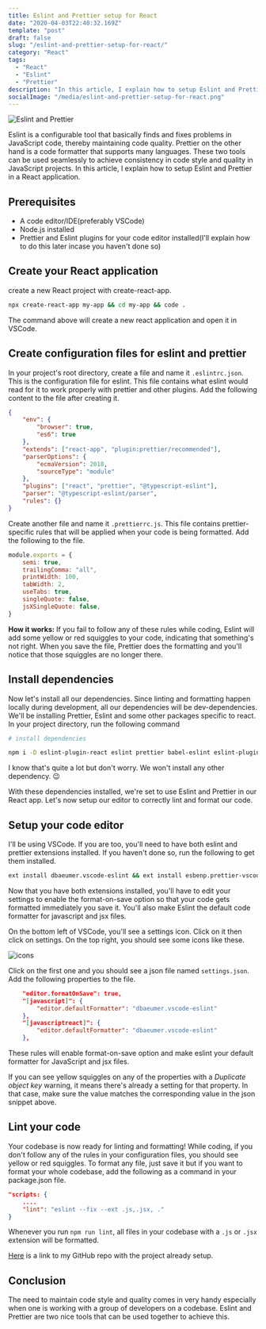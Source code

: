 ```yaml
---
title: Eslint and Prettier setup for React
date: "2020-04-03T22:40:32.169Z"
template: "post"
draft: false
slug: "/eslint-and-prettier-setup-for-react/"
category: "React"
tags:
  - "React"
  - "Eslint"
  - "Prettier"
description: "In this article, I explain how to setup Eslint and Prettier in a React application."
socialImage: "/media/eslint-and-prettier-setup-for-react.png"
---
```


![Eslint and Prettier](/media/eslint-and-prettier-setup-for-react.png)

Eslint is a configurable tool that basically finds and fixes problems in JavaScript code, thereby maintaining code quality. Prettier on the other hand is a code formatter that supports many languages. These two tools can be used seamlessly to achieve consistency in code style and quality in JavaScript projects. In this article, I explain how to setup Eslint and Prettier in a React application.

## Prerequisites

- A code editor/IDE(preferably VSCode)
- Node.js installed
- Prettier and Eslint plugins for your code editor installed(I'll explain how to do this later incase you haven't done so)


## Create your React application

create a new React project with create-react-app.

```bash
npx create-react-app my-app && cd my-app && code .
```

The command above will create a new react application and open it in VSCode.


## Create configuration files for eslint and prettier

In your project's root directory, create a file and name it `.eslintrc.json`. This is the configuration file for eslint. This file contains what eslint would read for it to work properly with prettier and other plugins. Add the following content to the file after creating it.

```json
{
	"env": {
		"browser": true,
		"es6": true
	},
	"extends": ["react-app", "plugin:prettier/recommended"],
	"parserOptions": {
		"ecmaVersion": 2018,
		"sourceType": "module"
	},
	"plugins": ["react", "prettier", "@typescript-eslint"],
	"parser": "@typescript-eslint/parser",
	"rules": {}
}
```

Create another file and name it `.prettierrc.js`. This file contains prettier-specific rules that will be applied when your code is being formatted. Add the following to the file.

```js
module.exports = {
	semi: true,
	trailingComma: "all",
	printWidth: 100,
	tabWidth: 2,
	useTabs: true,
	singleQuote: false,
	jsXSingleQuote: false,
}
```

**How it works:** If you fail to follow any of these rules while coding, Eslint will add some yellow or red squiggles to your code, indicating that something's not right. When you save the file, Prettier does the formatting and you'll notice that those squiggles are no longer there.

## Install dependencies

Now let's install all our dependencies. Since linting and formatting happen locally during development, all our dependencies will be dev-dependencies. We'll be installing Prettier, Eslint and some other packages specific to react. In your project directory, run the following command

```bash
# install dependencies

npm i -D eslint-plugin-react eslint prettier babel-eslint eslint-plugin-import eslint-config-prettier eslint-plugin-prettier typescript @typescript-eslint/eslint-plugin @typescript-eslint/parser eslint-config-react-app eslint-plugin-flowtype eslint-plugin-jsx-a11y eslint-plugin-react-hooks
```

I know that's quite a lot but don't worry. We won't install any other dependency. 😉


With these dependencies installed, we're set to use Eslint and Prettier in our React app. Let's now setup our editor to correctly lint and format our code.

## Setup your code editor

I'll be using VSCode. If you are too, you'll need to have both eslint and prettier extensions installed. If you haven't done so, run the following to get them installed.


```bash
ext install dbaeumer.vscode-eslint && ext install esbenp.prettier-vscode
```

Now that you have both extensions installed, you'll have to edit your settings to enable the format-on-save option so that your code gets formatted immediately you save it. You'll also make Eslint the default code formatter for javascript and jsx files.

On the bottom left of VSCode, you'll see a settings icon. Click on it then click on settings. On the top right, you should see some icons like these.

![icons](/media/eslint-and-prettier-setup-for-react/settings-json.png)

Click on the first one and you should see a json file named `settings.json`. Add the following properties to the file.

```json
	"editor.formatOnSave": true,
	"[javascript]": {
		"editor.defaultFormatter": "dbaeumer.vscode-eslint"
	},
	"[javascriptreact]": {
		"editor.defaultFormatter": "dbaeumer.vscode-eslint"
	},
```

These rules will enable format-on-save option and make eslint your default formatter for JavaScript and jsx files.

If you can see yellow squiggles on any of the properties with a *Duplicate object key* warning, it means there's already a setting for that property. In that case, make sure the value matches the corresponding value in the json snippet above.

## Lint your code 

Your codebase is now ready for linting and formatting! While coding, if you don't follow any of the rules in your configuration files, you should see yellow or red squiggles. To format any file, just save it but if you want to format your whole codebase, add the following as a command in your package.json file.

```json
"scripts: {
	....
	"lint": "eslint --fix --ext .js,.jsx, ."
}
```

Whenever you run `npm run lint`, all files in your codebase with a `.js` or `.jsx` extension will be formatted. 

[Here](https://github.com/eronmmer/react-eslint-prettier) is a link to my GitHub repo with the project already setup.

## Conclusion

The need to maintain code style and quality comes in very handy especially when one is working with a group of developers on a codebase. Eslint and Prettier are two nice tools that can be used together to achieve this.
